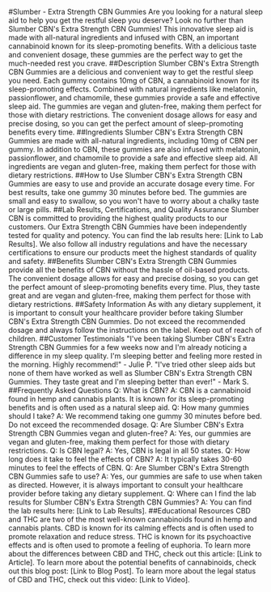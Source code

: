 #Slumber - Extra Strength CBN Gummies
Are you looking for a natural sleep aid to help you get the restful sleep you deserve? Look no further than Slumber CBN's Extra Strength CBN Gummies! This innovative sleep aid is made with all-natural ingredients and infused with CBN, an important cannabinoid known for its sleep-promoting benefits. With a delicious taste and convenient dosage, these gummies are the perfect way to get the much-needed rest you crave.
##Description
Slumber CBN's Extra Strength CBN Gummies are a delicious and convenient way to get the restful sleep you need. Each gummy contains 10mg of CBN, a cannabinoid known for its sleep-promoting effects. Combined with natural ingredients like melatonin, passionflower, and chamomile, these gummies provide a safe and effective sleep aid. The gummies are vegan and gluten-free, making them perfect for those with dietary restrictions. The convenient dosage allows for easy and precise dosing, so you can get the perfect amount of sleep-promoting benefits every time.
##Ingredients
Slumber CBN's Extra Strength CBN Gummies are made with all-natural ingredients, including 10mg of CBN per gummy. In addition to CBN, these gummies are also infused with melatonin, passionflower, and chamomile to provide a safe and effective sleep aid. All ingredients are vegan and gluten-free, making them perfect for those with dietary restrictions. 
##How to Use
Slumber CBN's Extra Strength CBN Gummies are easy to use and provide an accurate dosage every time. For best results, take one gummy 30 minutes before bed. The gummies are small and easy to swallow, so you won't have to worry about a chalky taste or large pills.
##Lab Results, Certifications, and Quality Assurance
Slumber CBN is committed to providing the highest quality products to our customers. Our Extra Strength CBN Gummies have been independently tested for quality and potency. You can find the lab results here: [Link to Lab Results]. We also follow all industry regulations and have the necessary certifications to ensure our products meet the highest standards of quality and safety.
##Benefits
Slumber CBN's Extra Strength CBN Gummies provide all the benefits of CBN without the hassle of oil-based products. The convenient dosage allows for easy and precise dosing, so you can get the perfect amount of sleep-promoting benefits every time. Plus, they taste great and are vegan and gluten-free, making them perfect for those with dietary restrictions. 
##Safety Information
As with any dietary supplement, it is important to consult your healthcare provider before taking Slumber CBN's Extra Strength CBN Gummies. Do not exceed the recommended dosage and always follow the instructions on the label. Keep out of reach of children.
##Customer Testimonials
"I've been taking Slumber CBN's Extra Strength CBN Gummies for a few weeks now and I'm already noticing a difference in my sleep quality. I'm sleeping better and feeling more rested in the morning. Highly recommend!" - Julie P. 
"I've tried other sleep aids but none of them have worked as well as Slumber CBN's Extra Strength CBN Gummies. They taste great and I'm sleeping better than ever!" - Mark S.
##Frequently Asked Questions
Q: What is CBN?
A: CBN is a cannabinoid found in hemp and cannabis plants. It is known for its sleep-promoting benefits and is often used as a natural sleep aid.
Q: How many gummies should I take?
A: We recommend taking one gummy 30 minutes before bed. Do not exceed the recommended dosage.
Q: Are Slumber CBN's Extra Strength CBN Gummies vegan and gluten-free?
A: Yes, our gummies are vegan and gluten-free, making them perfect for those with dietary restrictions.
Q: Is CBN legal?
A: Yes, CBN is legal in all 50 states.
Q: How long does it take to feel the effects of CBN?
A: It typically takes 30-60 minutes to feel the effects of CBN.
Q: Are Slumber CBN's Extra Strength CBN Gummies safe to use?
A: Yes, our gummies are safe to use when taken as directed. However, it is always important to consult your healthcare provider before taking any dietary supplement.
Q: Where can I find the lab results for Slumber CBN's Extra Strength CBN Gummies?
A: You can find the lab results here: [Link to Lab Results]. 
##Educational Resources
CBD and THC are two of the most well-known cannabinoids found in hemp and cannabis plants. CBD is known for its calming effects and is often used to promote relaxation and reduce stress. THC is known for its psychoactive effects and is often used to promote a feeling of euphoria. To learn more about the differences between CBD and THC, check out this article: [Link to Article]. To learn more about the potential benefits of cannabinoids, check out this blog post: [Link to Blog Post]. To learn more about the legal status of CBD and THC, check out this video: [Link to Video].